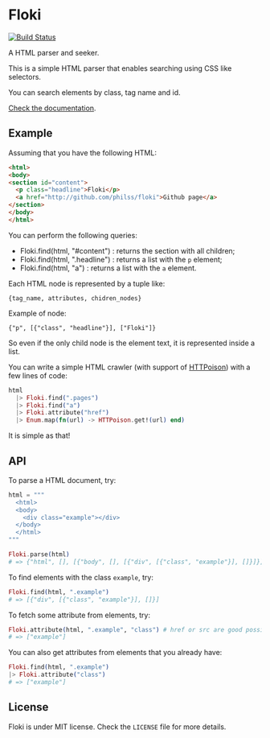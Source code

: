Floki
=====

[![Build Status](https://travis-ci.org/philss/floki.svg?branch=master)](https://travis-ci.org/philss/floki)

A HTML parser and seeker.

This is a simple HTML parser that enables searching using CSS like selectors.

You can search elements by class, tag name and id.

[Check the documentation](http://hexdocs.pm/floki).

## Example

Assuming that you have the following HTML:

```html
<html>
<body>
<section id="content">
  <p class="headline">Floki</p>
  <a href="http://github.com/philss/floki">Github page</a>
</section>
</body>
</html>
```

You can perform the following queries:

  * Floki.find(html, "#content") : returns the section with all children;
  * Floki.find(html, ".headline") : returns a list with the `p` element;
  * Floki.find(html, "a") : returns a list with the `a` element.

Each HTML node is represented by a tuple like:

    {tag_name, attributes, chidren_nodes}

Example of node:

    {"p", [{"class", "headline"}], ["Floki"]}

So even if the only child node is the element text, it is represented
inside a list.

You can write a simple HTML crawler (with support of [HTTPoison](https://github.com/edgurgel/httpoison)) with a few lines of code:

```elixir
html
  |> Floki.find(".pages")
  |> Floki.find("a")
  |> Floki.attribute("href")
  |> Enum.map(fn(url) -> HTTPoison.get!(url) end)
```

It is simple as that!

## API

To parse a HTML document, try:

```elixir
html = """
  <html>
  <body>
    <div class="example"></div>
  </body>
  </html>
"""

Floki.parse(html)
# => {"html", [], [{"body", [], [{"div", [{"class", "example"}], []}]}]}
```

To find elements with the class `example`, try:

```elixir
Floki.find(html, ".example")
# => [{"div", [{"class", "example"}], []}]
```

To fetch some attribute from elements, try:

```elixir
Floki.attribute(html, ".example", "class") # href or src are good possibilities to fetch links
# => ["example"]
```

You can also get attributes from elements that you already have:

```elixir
Floki.find(html, ".example")
|> Floki.attribute("class")
# => ["example"]
```

## License

Floki is under MIT license. Check the `LICENSE` file for more details.

